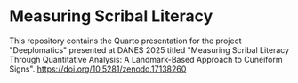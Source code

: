 # Measuring Scribal Literacy

This repository contains the Quarto presentation for the project "Deeplomatics" presented at DANES 2025 titled "Measuring Scribal Literacy Through Quantitative Analysis: A Landmark-Based Approach to Cuneiform Signs".
[https://doi.org/10.5281/zenodo.17138260
](https://zenodo.org/badge/DOI/10.5281/zenodo.17138260.svg)
